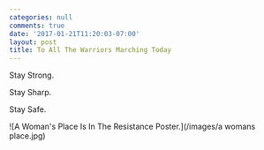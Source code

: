 ```yaml
---
categories: null
comments: true
date: '2017-01-21T11:20:03-07:00'
layout: post
title: To All The Warriors Marching Today
---
```


Stay Strong.

Stay Sharp.

Stay Safe.

![A Woman's Place Is In The Resistance Poster.](/images/a womans place.jpg)